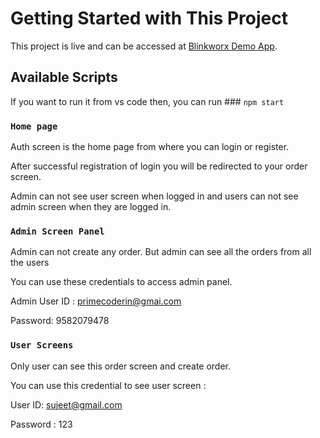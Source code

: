 # Getting Started with This Project

This project is live and can be accessed at [Blinkworx Demo App](https://blinkworx.netlify.app/Account/Auth).

## Available Scripts

If you want to run it from vs code then, you can run ### `npm start`


### `Home page `

Auth screen is the home page from where you can login or register. 

After successful registration of login you will be redirected to your order screen.

Admin can not see user screen when logged in and users can not see admin screen when they are logged in.

### `Admin Screen Panel`

Admin can not create any order. But admin can see all the orders from all the users

You can use these credentials to access admin panel.

Admin User ID : primecoderin@gmai.com

Password: 9582079478



### `User Screens`

Only user can see this order screen and create order. 

You can use this credential to see user screen : 

User ID: sujeet@gmail.com

Password : 123





